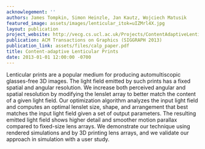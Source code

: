 ```yaml
---
acknowlegement: ''
authors: James Tompkin, Simon Heinzle, Jan Kautz, Wojciech Matusik
featured_image: assets/images/lenticular_itok=uIZMrl4X.jpg
layout: publication
project_website: http://vecg.cs.ucl.ac.uk/Projects/ContentAdaptiveLenticularPrints/
publication: ACM Transactions on Graphics (SIGGRAPH 2013)
publication_link: assets/files/calp_paper.pdf
title: Content-adaptive Lenticular Prints
date: 2013-01-01 12:00:00 -0700
---
```


Lenticular prints are a popular medium for producing automultiscopic glasses-free 3D images. The light field emitted by such prints has a fixed spatial and angular resolution. We increase both perceived angular and spatial resolution by modifying the lenslet array to better match the content of a given light field. Our optimization algorithm analyzes the input light field and computes an optimal lenslet size, shape, and arrangement that best matches the input light field given a set of output parameters. The resulting emitted light field shows higher detail and smoother motion parallax compared to fixed-size lens arrays. We demonstrate our technique using rendered simulations and by 3D printing lens arrays, and we validate our approach in simulation with a user study.